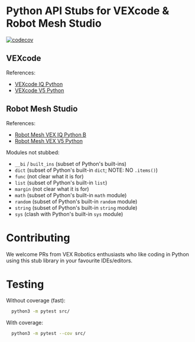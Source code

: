 # Python API Stubs for VEXcode & Robot Mesh Studio

[![codecov](https://codecov.io/gh/VEX-Robotics-AI/VEX-Py/branch/main/graph/badge.svg)](https://codecov.io/gh/VEX-Robotics-AI/VEX-Py)


## VEXcode

References:
- [VEXcode IQ Python](https://codeiq.vex.com)
- [VEXcode V5 Python](https://codev5.vex.com)


##  Robot Mesh Studio

References:
- [Robot Mesh VEX IQ Python B](https://www.robotmesh.com/studio/content/docs/vexiq-python_b//html/index.html)
- [Robot Mesh VEX V5 Python](https://www.robotmesh.com/studio/content/docs/vexv5-python//html/index.html)

Modules not stubbed:
- `__bi` / `built_ins` (subset of Python's built-ins)
- `dict` (subset of Python's built-in `dict`; NOTE: NO `.items()`)
- `func` (not clear what it is for)
- `list` (subset of Python's built-in `list`)
- `margin` (not clear what it is for)
- `math` (subset of Python's built-in `math` module)
- `random` (subset of Python's built-in `random` module)
- `string` (subset of Python's built-in `string` module)
- `sys` (clash with Python's built-in `sys` module)


# Contributing

We welcome PRs from VEX Robotics enthusiasts who like coding in Python using this stub library
in your favourite IDEs/editors.


# Testing

Without coverage (fast):
```bash
  python3 -m pytest src/
```

With coverage:
```bash
  python3 -m pytest --cov src/
```
